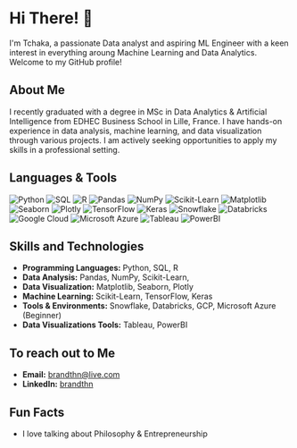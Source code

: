# Hi There! 👋

I'm Tchaka, a passionate Data analyst and aspiring ML Engineer with a keen interest in everything aroung Machine Learning and Data Analytics. 
Welcome to my GitHub profile!

## About Me

I recently graduated with a degree in MSc in Data Analytics & Artificial Intelligence from EDHEC Business School in Lille, France. 
I have hands-on experience in data analysis, machine learning, and data visualization through various projects. I am actively seeking opportunities to apply my skills in a professional setting.

## Languages & Tools

![Python](https://img.shields.io/badge/-Python-3776AB?logo=python&logoColor=white) 
![SQL](https://img.shields.io/badge/-SQL-4169E1?logo=postgresql&logoColor=white) 
![R](https://img.shields.io/badge/-R-276DC3?logo=r&logoColor=white) 
![Pandas](https://img.shields.io/badge/-Pandas-150458?logo=pandas&logoColor=white) 
![NumPy](https://img.shields.io/badge/-NumPy-013243?logo=numpy&logoColor=white) 
![Scikit-Learn](https://img.shields.io/badge/-Scikit--Learn-F7931E?logo=scikitlearn&logoColor=white) 
![Matplotlib](https://img.shields.io/badge/-Matplotlib-3776AB?logo=python&logoColor=white) 
![Seaborn](https://img.shields.io/badge/-Seaborn-3776AB?logo=python&logoColor=white) 
![Plotly](https://img.shields.io/badge/-Plotly-3F4F75?logo=plotly&logoColor=white) 
![TensorFlow](https://img.shields.io/badge/-TensorFlow-FF6F00?logo=tensorflow&logoColor=white) 
![Keras](https://img.shields.io/badge/-Keras-D00000?logo=keras&logoColor=white) 
![Snowflake](https://img.shields.io/badge/-Snowflake-29B5E8?logo=snowflake&logoColor=white) 
![Databricks](https://img.shields.io/badge/-Databricks-FF3621?logo=databricks&logoColor=white) 
![Google Cloud](https://img.shields.io/badge/-Google_Cloud-4285F4?logo=googlecloud&logoColor=white) 
![Microsoft Azure](https://img.shields.io/badge/-Microsoft_Azure-0078D4?logo=microsoftazure&logoColor=white) 
![Tableau](https://img.shields.io/badge/-Tableau-E97627?logo=tableau&logoColor=white) 
![PowerBI](https://img.shields.io/badge/-PowerBI-F2C811?logo=powerbi&logoColor=white)

## Skills and Technologies

- **Programming Languages:** Python, SQL, R
- **Data Analysis:** Pandas, NumPy, Scikit-Learn, 
- **Data Visualization:** Matplotlib, Seaborn, Plotly
- **Machine Learning:** Scikit-Learn, TensorFlow, Keras
- **Tools & Environments:** Snowflake, Databricks, GCP, Microsoft Azure (Beginner)
- **Data Visualizations Tools:** Tableau, PowerBI

## To reach out to Me

- **Email:** [brandthn@live.com](mailto:brandthn@live.com)
- **LinkedIn:** [brandthn](https://www.linkedin.com/in/brandon-tchaka/)

## Fun Facts

- I love talking about Philosophy & Entrepreneurship

